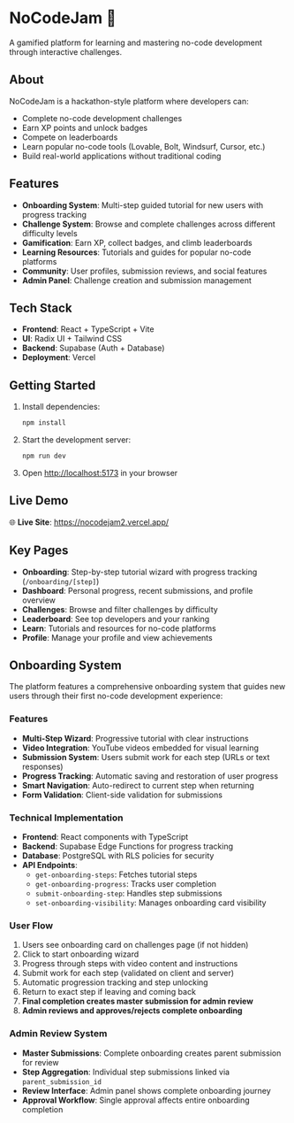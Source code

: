 # NoCodeJam 🚀

A gamified platform for learning and mastering no-code development through interactive challenges.

## About

NoCodeJam is a hackathon-style platform where developers can:
- Complete no-code development challenges
- Earn XP points and unlock badges
- Compete on leaderboards
- Learn popular no-code tools (Lovable, Bolt, Windsurf, Cursor, etc.)
- Build real-world applications without traditional coding

## Features

- **Onboarding System**: Multi-step guided tutorial for new users with progress tracking
- **Challenge System**: Browse and complete challenges across different difficulty levels
- **Gamification**: Earn XP, collect badges, and climb leaderboards
- **Learning Resources**: Tutorials and guides for popular no-code platforms
- **Community**: User profiles, submission reviews, and social features
- **Admin Panel**: Challenge creation and submission management

## Tech Stack

- **Frontend**: React + TypeScript + Vite
- **UI**: Radix UI + Tailwind CSS
- **Backend**: Supabase (Auth + Database)
- **Deployment**: Vercel

## Getting Started

1. Install dependencies:
   ```bash
   npm install
   ```

2. Start the development server:
   ```bash
   npm run dev
   ```

3. Open [http://localhost:5173](http://localhost:5173) in your browser

## Live Demo

🌐 **Live Site**: https://nocodejam2.vercel.app/

## Key Pages

- **Onboarding**: Step-by-step tutorial wizard with progress tracking (`/onboarding/[step]`)
- **Dashboard**: Personal progress, recent submissions, and profile overview
- **Challenges**: Browse and filter challenges by difficulty
- **Leaderboard**: See top developers and your ranking
- **Learn**: Tutorials and resources for no-code platforms
- **Profile**: Manage your profile and view achievements

## Onboarding System

The platform features a comprehensive onboarding system that guides new users through their first no-code development experience:

### Features
- **Multi-Step Wizard**: Progressive tutorial with clear instructions
- **Video Integration**: YouTube videos embedded for visual learning
- **Submission System**: Users submit work for each step (URLs or text responses)
- **Progress Tracking**: Automatic saving and restoration of user progress
- **Smart Navigation**: Auto-redirect to current step when returning
- **Form Validation**: Client-side validation for submissions

### Technical Implementation
- **Frontend**: React components with TypeScript
- **Backend**: Supabase Edge Functions for progress tracking
- **Database**: PostgreSQL with RLS policies for security
- **API Endpoints**:
  - `get-onboarding-steps`: Fetches tutorial steps
  - `get-onboarding-progress`: Tracks user completion
  - `submit-onboarding-step`: Handles step submissions
  - `set-onboarding-visibility`: Manages onboarding card visibility

### User Flow
1. Users see onboarding card on challenges page (if not hidden)
2. Click to start onboarding wizard
3. Progress through steps with video content and instructions
4. Submit work for each step (validated on client and server)
5. Automatic progression tracking and step unlocking
6. Return to exact step if leaving and coming back
7. **Final completion creates master submission for admin review**
8. **Admin reviews and approves/rejects complete onboarding**

### Admin Review System
- **Master Submissions**: Complete onboarding creates parent submission for review
- **Step Aggregation**: Individual step submissions linked via `parent_submission_id`
- **Review Interface**: Admin panel shows complete onboarding journey
- **Approval Workflow**: Single approval affects entire onboarding completion